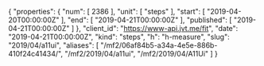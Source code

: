 {
  "properties": {
    "num": [
      2386
    ],
    "unit": [
      "steps"
    ],
    "start": [
      "2019-04-20T00:00:00Z"
    ],
    "end": [
      "2019-04-21T00:00:00Z"
    ],
    "published": [
      "2019-04-21T00:00:00Z"
    ]
  },
  "client_id": "https://www-api.jvt.me/fit",
  "date": "2019-04-21T00:00:00Z",
  "kind": "steps",
  "h": "h-measure",
  "slug": "2019/04/a11ui",
  "aliases": [
    "/mf2/06af84b5-a34a-4e5e-886b-410f24c41434/",
    "/mf2/2019/04/a11ui",
    "/mf2/2019/04/A11Ui"
  ]
}
